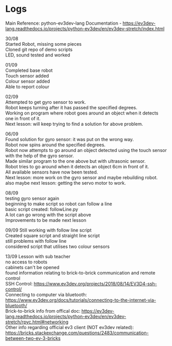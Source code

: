 # Logs


Main Reference: python-ev3dev-lang Documentation -  https://ev3dev-lang.readthedocs.io/projects/python-ev3dev/en/ev3dev-stretch/index.html <br>

30/08      
       Started Robot, missing some pieces <br>
       Cloned git repo of demo scripts <br>
       LED, sound tested and worked <br>
       
01/09      
      Completed base robot <br>
      Touch sensor added <br>
      Colour sensor added <br>
      Able to report colour <br>

02/09    
      Attempted to get gyro sensor to work. <br>
      Robot keeps turning after it has passed the specified degrees. <br>
      Working on program where robot goes around an object when it detects one in front of it. <br>
      Next lesson: will keep trying to find a solution for above problem. <br>
      
06/09  
      Found solution for gyro sensor: it was put on the wrong way. <br>
      Robot now spins around the specified degrees. <br>
      Robot now attempts to go around an object detected using the touch sensor with the help of the gyro sensor. <br>
      Made similar program to the one above but with ultrasonic sensor.<br>
      Robot tries to go around when it detects an object 6cm in front of it. <br>
      All available sensors have now been tested. <br>
      Next lesson: more work on the gyro sensor and maybe rebuilding robot. <br>
      also maybe next lesson: getting the servo motor to work. <br>
      
08/09  
      testing gyro sensor again <br>
      beginning to make script so robot can follow a line <br>
      basic script created: followLine.py <br>
      A lot can go wrong with the script above <br>
      Improvements to be made next lesson <br>

09/09
       Still working with follow line script <br>
       Created square script and straight line script <br>
       still problems with follow line <br>
       considered script that utilises two colour sensors <br>
       
13/09
       Lesson with sub teacher <br>
       no access to robots <br>
       cabinets can't be opened <br>
       found information relating to brick-to-brick communication and remote control <br>
       SSH Control: https://www.ev3dev.org/projects/2018/08/14/EV3D4-ssh-control/ <br>
       Connecting to computer via bluetooth: https://www.ev3dev.org/docs/tutorials/connecting-to-the-internet-via-bluetooth/ <br>
       Brick-to-brick info from offical doc: https://ev3dev-lang.readthedocs.io/projects/python-ev3dev/en/ev3dev-stretch/rpyc.html#networking <br>
       Other info regarding official ev3 client (NOT ev3dev related): https://bricks.stackexchange.com/questions/2483/communication-between-two-ev-3-bricks <br>
       
       
